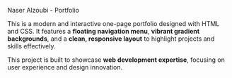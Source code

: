 Naser Alzoubi - Portfolio  

This is a modern and interactive one-page portfolio designed with HTML and CSS. It features a **floating navigation menu**, **vibrant gradient backgrounds**, and a **clean, responsive layout** to highlight projects and skills effectively.  

This project is built to showcase **web development expertise**, focusing on user experience and design innovation.  
